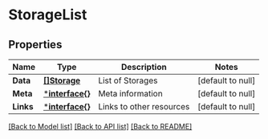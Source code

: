 # StorageList

## Properties
Name | Type | Description | Notes
------------ | ------------- | ------------- | -------------
**Data** | [**[]Storage**](Storage.md) | List of Storages | [default to null]
**Meta** | [***interface{}**](interface{}.md) | Meta information | [default to null]
**Links** | [***interface{}**](interface{}.md) | Links to other resources | [default to null]

[[Back to Model list]](../README.md#documentation-for-models) [[Back to API list]](../README.md#documentation-for-api-endpoints) [[Back to README]](../README.md)

